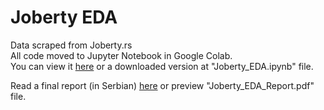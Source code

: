 # Joberty EDA

Data scraped from Joberty.rs <br>
All code moved to Jupyter Notebook in Google Colab. <br>
You can view it <a target="_blank" href="https://colab.research.google.com/drive/1OTHsIbrWMsUg3knMBxYAGD1vx-GxWHqp?usp=sharing">here</a> or a downloaded version at "Joberty_EDA.ipynb" file. <br>

Read a final report (in Serbian) <a href="https://docs.google.com/document/d/1t1xvRq7GhZGI4PyYldOuT-wYCsqXeB41-S0KDL0nHfM/edit?usp=sharing">here</a> or preview "Joberty_EDA_Report.pdf" file.
